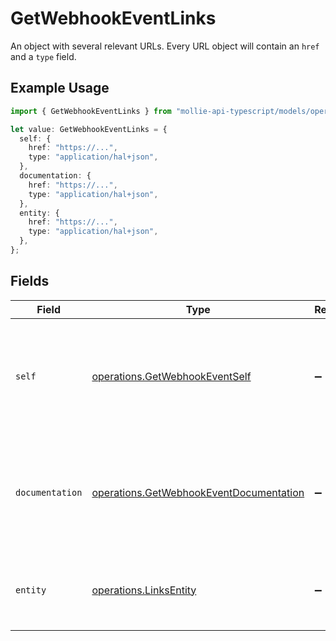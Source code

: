 # GetWebhookEventLinks

An object with several relevant URLs. Every URL object will contain an `href` and a `type` field.

## Example Usage

```typescript
import { GetWebhookEventLinks } from "mollie-api-typescript/models/operations";

let value: GetWebhookEventLinks = {
  self: {
    href: "https://...",
    type: "application/hal+json",
  },
  documentation: {
    href: "https://...",
    type: "application/hal+json",
  },
  entity: {
    href: "https://...",
    type: "application/hal+json",
  },
};
```

## Fields

| Field                                                                                              | Type                                                                                               | Required                                                                                           | Description                                                                                        |
| -------------------------------------------------------------------------------------------------- | -------------------------------------------------------------------------------------------------- | -------------------------------------------------------------------------------------------------- | -------------------------------------------------------------------------------------------------- |
| `self`                                                                                             | [operations.GetWebhookEventSelf](../../models/operations/getwebhookeventself.md)                   | :heavy_minus_sign:                                                                                 | In v2 endpoints, URLs are commonly represented as objects with an `href` and `type` field.         |
| `documentation`                                                                                    | [operations.GetWebhookEventDocumentation](../../models/operations/getwebhookeventdocumentation.md) | :heavy_minus_sign:                                                                                 | In v2 endpoints, URLs are commonly represented as objects with an `href` and `type` field.         |
| `entity`                                                                                           | [operations.LinksEntity](../../models/operations/linksentity.md)                                   | :heavy_minus_sign:                                                                                 | The API resource URL of the entity that this event belongs to.                                     |
